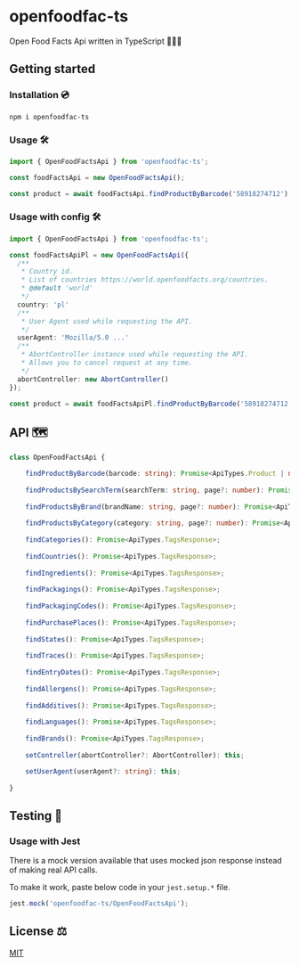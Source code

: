 # openfoodfac-ts

Open Food Facts Api written in TypeScript 🥫🍕🍼

## Getting started

### Installation 💿
`npm i openfoodfac-ts`

### Usage 🛠️

```ts
import { OpenFoodFactsApi } from 'openfoodfac-ts';

const foodFactsApi = new OpenFoodFactsApi();

const product = await foodFactsApi.findProductByBarcode('58918274712');
```

### Usage with config 🛠️

```ts
import { OpenFoodFactsApi } from 'openfoodfac-ts';

const foodFactsApiPl = new OpenFoodFactsApi({
  /**
   * Country id.
   * List of countries https://world.openfoodfacts.org/countries.
   * @default 'world'
   */
  country: 'pl'
  /**
   * User Agent used while requesting the API.
   */
  userAgent: 'Mozilla/5.0 ...'
  /**
   * AbortController instance used while requesting the API.
   * Allows you to cancel request at any time.
   */
  abortController: new AbortController()
});

const product = await foodFactsApiPl.findProductByBarcode('58918274712');
```

## API 🗺
```ts
class OpenFoodFactsApi {

    findProductByBarcode(barcode: string): Promise<ApiTypes.Product | null>;
    
    findProductsBySearchTerm(searchTerm: string, page?: number): Promise<ApiTypes.ProductsResponse>;
    
    findProductsByBrand(brandName: string, page?: number): Promise<ApiTypes.ProductsResponse>;
    
    findProductsByCategory(category: string, page?: number): Promise<ApiTypes.ProductsResponse>;
    
    findCategories(): Promise<ApiTypes.TagsResponse>;
    
    findCountries(): Promise<ApiTypes.TagsResponse>;
    
    findIngredients(): Promise<ApiTypes.TagsResponse>;
    
    findPackagings(): Promise<ApiTypes.TagsResponse>;
    
    findPackagingCodes(): Promise<ApiTypes.TagsResponse>;
    
    findPurchasePlaces(): Promise<ApiTypes.TagsResponse>;
    
    findStates(): Promise<ApiTypes.TagsResponse>;
    
    findTraces(): Promise<ApiTypes.TagsResponse>;
    
    findEntryDates(): Promise<ApiTypes.TagsResponse>;
    
    findAllergens(): Promise<ApiTypes.TagsResponse>;
    
    findAdditives(): Promise<ApiTypes.TagsResponse>;
    
    findLanguages(): Promise<ApiTypes.TagsResponse>;
    
    findBrands(): Promise<ApiTypes.TagsResponse>;
    
    setController(abortController?: AbortController): this;

    setUserAgent(userAgent?: string): this;
    
}
```

## Testing 🚀

### Usage with Jest

There is a mock version available that uses mocked json response instead of making real API calls.

To make it work, paste below code in your `jest.setup.*` file.

```ts
jest.mock('openfoodfac-ts/OpenFoodFactsApi');
```

## License ⚖️
[MIT](LICENSE)
